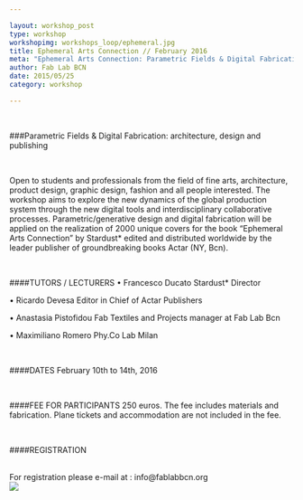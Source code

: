 ```yaml
---

layout: workshop_post
type: workshop
workshopimg: workshops_loop/ephemeral.jpg
title: Ephemeral Arts Connection // February 2016
meta: "Ephemeral Arts Connection: Parametric Fields & Digital Fabrication: architecture, design and publishing. Fab Lab Barcelona"
author: Fab Lab BCN
date: 2015/05/25
category: workshop

---
```


<br>


###Parametric Fields & Digital Fabrication: architecture, design and publishing

<br>

Open to students and professionals from the field of fine arts, architecture, product design, graphic design, fashion and all people interested. The workshop aims to explore the new dynamics of the global production system through the new digital tools and interdisciplinary collaborative processes. Parametric/generative design and digital fabrication will be applied on the realization of 2000 unique covers for the book “Ephemeral Arts Connection” by Stardust* edited and distributed worldwide by the leader publisher of groundbreaking books Actar (NY, Bcn).

<br>

####TUTORS / LECTURERS
• Francesco Ducato Stardust* Director 

• Ricardo Devesa Editor in Chief of Actar Publishers 

• Anastasia Pistofidou Fab Textiles and Projects manager at Fab Lab Bcn 

• Maximiliano Romero Phy.Co Lab Milan

<br>

####DATES
February 10th to 14th, 2016

<br>

####FEE FOR PARTICIPANTS
250 euros. The fee includes materials and fabrication. Plane tickets and accommodation are not  included in the fee.

<br>

####REGISTRATION 

<br>
For registration please e-mail at :
info@fablabbcn.org
<br>

<img src="{{site.baseurl}}{{ site.url }}/img/workshops/workshops_loop/ephemeral.jpg">


